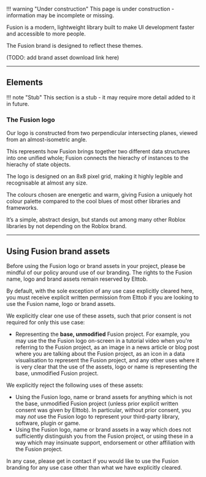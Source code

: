 !!! warning "Under construction"
	This page is under construction - information may be incomplete or missing.

Fusion is a modern, lightweight library built to make UI development faster and
accessible to more people.

The Fusion brand is designed to reflect these themes.

(TODO: add brand asset download link here)

-----

## Elements

!!! note "Stub"
	This section is a stub - it may require more detail added to it in future.

### The Fusion logo

Our logo is constructed from two perpendicular intersecting planes, viewed from
an almost-isometric angle. 

This represents how Fusion brings together two different data structures into
one unified whole; Fusion connects the hierachy of instances to the hierachy of state objects.

The logo is designed on an 8x8 pixel grid, making it highly legible and
recognisable at almost any size.

The colours chosen are energetic and warm, giving Fusion a uniquely hot colour
palette compared to the cool blues of most other libraries and frameworks.

It’s a simple, abstract design, but stands out among many other Roblox libraries
by not depending on the Roblox brand.

-----

## Using Fusion brand assets

Before using the Fusion logo or brand assets in your project, please be mindful
of our policy around use of our branding. The rights to the Fusion name, logo
and brand assets remain reserved by Elttob.

By default, with the sole exception of any use case explicitly cleared here, you
must receive explicit written permission from Elttob if you are looking to use
the Fusion name, logo or brand assets.

We explicitly clear one use of these assets, such that prior consent is not
required for only this use case:

- Representing the **base, unmodified** Fusion project. For example, you may use the
the Fusion logo on-screen in a tutorial video when you're referring to the
Fusion project, as an image in a news article or blog post where you are talking
about the Fusion project, as an icon in a data visualisation to represent the
Fusion project, and any other uses where it is very clear that the use of the
assets, logo or name is representing the base, unmodified Fusion project.

We explicitly reject the following uses of these assets:

- Using the Fusion logo, name or brand assets for anything which is not the base,
unmodified Fusion project (unless prior explicit written consent was given by
Elttob).
In particular, without prior consent, you may *not* use the Fusion logo to
represent your third-party library, software, plugin or game.
- Using the Fusion logo, name or brand assets in a way which does not
sufficiently distinguish you from the Fusion project, or using these in a way
which may insinuate support, endorsement or other affiliation with the Fusion
project.

In any case, please get in contact if you would like to use the Fusion branding
for any use case other than what we have explicitly cleared.